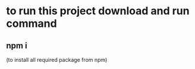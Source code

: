 #  to run this project download and run command 
## npm i
(to install all required package from npm)
